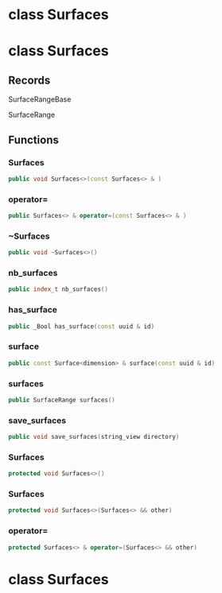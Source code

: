 # class Surfaces


# class Surfaces


## Records

SurfaceRangeBase

SurfaceRange



## Functions

### Surfaces

```cpp
public void Surfaces<>(const Surfaces<> & )
```


### operator=

```cpp
public Surfaces<> & operator=(const Surfaces<> & )
```


### ~Surfaces

```cpp
public void ~Surfaces<>()
```


### nb_surfaces

```cpp
public index_t nb_surfaces()
```


### has_surface

```cpp
public _Bool has_surface(const uuid & id)
```


### surface

```cpp
public const Surface<dimension> & surface(const uuid & id)
```


### surfaces

```cpp
public SurfaceRange surfaces()
```


### save_surfaces

```cpp
public void save_surfaces(string_view directory)
```


### Surfaces

```cpp
protected void Surfaces<>()
```


### Surfaces

```cpp
protected void Surfaces<>(Surfaces<> && other)
```


### operator=

```cpp
protected Surfaces<> & operator=(Surfaces<> && other)
```




# class Surfaces


